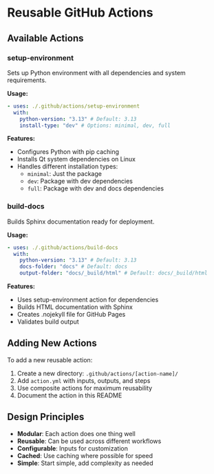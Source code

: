 # Reusable GitHub Actions

## Available Actions

### setup-environment

Sets up Python environment with all dependencies and system requirements.

**Usage:**

```yaml
- uses: ./.github/actions/setup-environment
  with:
    python-version: "3.13" # Default: 3.13
    install-type: "dev" # Options: minimal, dev, full
```

**Features:**

- Configures Python with pip caching
- Installs Qt system dependencies on Linux
- Handles different installation types:
  - `minimal`: Just the package
  - `dev`: Package with dev dependencies
  - `full`: Package with dev and docs dependencies

### build-docs

Builds Sphinx documentation ready for deployment.

**Usage:**

```yaml
- uses: ./.github/actions/build-docs
  with:
    python-version: "3.13" # Default: 3.13
    docs-folder: "docs" # Default: docs
    output-folder: "docs/_build/html" # Default: docs/_build/html
```

**Features:**

- Uses setup-environment action for dependencies
- Builds HTML documentation with Sphinx
- Creates .nojekyll file for GitHub Pages
- Validates build output

## Adding New Actions

To add a new reusable action:

1. Create a new directory: `.github/actions/[action-name]/`
2. Add `action.yml` with inputs, outputs, and steps
3. Use composite actions for maximum reusability
4. Document the action in this README

## Design Principles

- **Modular**: Each action does one thing well
- **Reusable**: Can be used across different workflows
- **Configurable**: Inputs for customization
- **Cached**: Use caching where possible for speed
- **Simple**: Start simple, add complexity as needed
